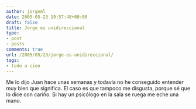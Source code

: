 ```yaml
---
author: jorgeml
date: 2005-05-23 19:57:48+00:00
draft: false
title: Jorge es unidireccional
type: 
- post
- posts
comments: true
url: /2005/05/23/jorge-es-unidireccional/
tags:
- todo a cien
---
```


Me lo dijo Juan hace unas semanas y todavía no he conseguido entender muy bien que significa. El caso es que tampoco me disgusta, porque sé que lo dice con cariño. Si hay un psicólogo en la sala se ruega me eche una mano.
